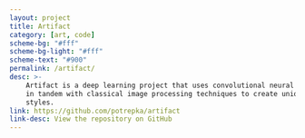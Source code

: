 ```yaml
---
layout: project
title: Artifact
category: [art, code]
scheme-bg: "#fff"
scheme-bg-light: "#fff"
scheme-text: "#900"
permalink: /artifact/
desc: >-
    Artifact is a deep learning project that uses convolutional neural networks
    in tandem with classical image processing techniques to create unique
    styles.
link: https://github.com/potrepka/artifact
link-desc: View the repository on GitHub
---
```

